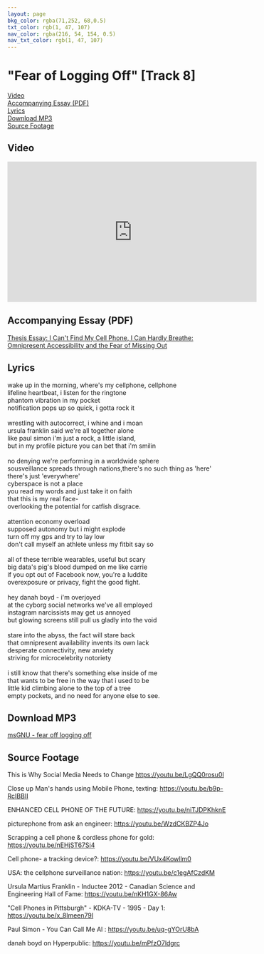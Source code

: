 ```yaml
---
layout: page
bkg_color: rgba(71,252, 68,0.5)
txt_color: rgb(1, 47, 107)
nav_color: rgba(216, 54, 154, 0.5)
nav_txt_color: rgb(1, 47, 107)
---
```


# "Fear of Logging Off" [Track 8]

[Video](#video)<br>
[Accompanying Essay (PDF)](#pdf)<br>
[Lyrics](#lyrics)<br>
[Download MP3](#mp3)<br>
[Source Footage](#foot)

<!-- ## Background & Credits -->

<h2 id='video'> Video </h2>

<div class="embed-responsive embed-responsive-16by9">
  <iframe width="560" height="315" src="https://www.youtube.com/embed/oXehxFgoAEI" frameborder="0" allowfullscreen></iframe>
</div>

<h2 id='pdf'> Accompanying Essay (PDF) </h2>

[Thesis Essay: I Can't Find My Cell Phone, I Can Hardly Breathe: Omnipresent Accessibility and the Fear of Missing Out](/pdfs/chelsea_palmer_2015_SIC_essay1.pdf)

<h2 id='lyrics'> Lyrics </h2>

wake up in the morning, where's my cellphone, cellphone<br>
lifeline heartbeat, i listen for the ringtone<br>
phantom vibration in my pocket<br>
notification pops up so quick, i gotta rock it<br><br>
wrestling with autocorrect, i whine and i moan<br>
ursula franklin said we're all together alone<br>
like paul simon i'm just a rock, a little island,<br>
but in my profile picture you can bet that i'm smilin<br><br>
no denying we're performing in a worldwide sphere<br>
sousveillance spreads through nations,there's no such thing as 'here'<br>
there's just 'everywhere'<br>
cyberspace is not a place<br>
you read my words and just take it on faith<br>
that this is my real face-<br>
overlooking the potential for catfish disgrace.<br><br>
attention economy overload<br>
supposed autonomy but i might explode<br>
turn off my gps and try to lay low<br>
don't call myself an athlete unless my fitbit say so<br><br>
all of these terrible wearables, useful but scary<br>
big data's pig's blood dumped on me like carrie<br>
if you opt out of Facebook now, you're a luddite<br>
overexposure or privacy, fight the good fight.<br><br>
hey danah boyd - i'm overjoyed<br>
at the cyborg social networks we've all employed<br>
instagram narcissists may get us annoyed<br>
but glowing screens still pull us gladly into the void<br><br>
stare into the abyss, the fact will stare back<br>
that omnipresent availability invents its own lack<br>
desperate connectivity, new anxiety<br>
striving for microcelebrity notoriety<br><br>
i still know that there's something else inside of me<br>
that wants to be free in the way that i used to be<br>
little kid climbing alone to the top of a tree<br>
empty pockets, and no need for anyone else to see.


<h2 id='mp3'> Download MP3 </h2>

[msGNU - fear off logging off](/mp3s/msGNU-FOLO.mp3)


## Source Footage

This is Why Social Media Needs to Change https://youtu.be/LgQQ0rosu0I

Close up Man's hands using Mobile Phone, texting: https://youtu.be/b9p-RcIBBII

ENHANCED CELL PHONE OF THE FUTURE: https://youtu.be/niTJDPKhknE

picturephone from ask an engineer: https://youtu.be/WzdCKBZP4Jo

Scrapping a cell phone & cordless phone for gold: https://youtu.be/nEHjST67Si4

Cell phone- a tracking device?: https://youtu.be/VUx4Kowllm0

USA: the cellphone surveillance nation: https://youtu.be/c1egAfCzdKM

Ursula Martius Franklin - Inductee 2012 - Canadian Science and Engineering Hall of Fame: https://youtu.be/nKH1GX-86Aw

"Cell Phones in Pittsburgh" - KDKA-TV - 1995 - Day 1: https://youtu.be/x_8lmeen79I

Paul Simon - You Can Call Me Al : https://youtu.be/uq-gYOrU8bA

danah boyd on Hyperpublic: https://youtu.be/mPfzO7ldgrc
